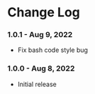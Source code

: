 # Change Log

### 1.0.1 - Aug 9, 2022
- Fix bash code style bug

### 1.0.0 - Aug 8, 2022
- Initial release